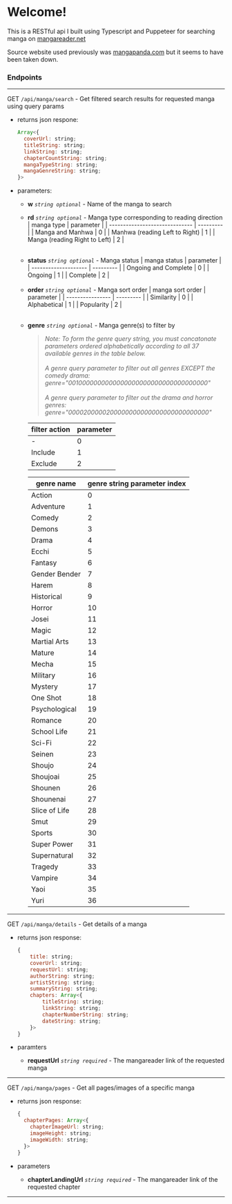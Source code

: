 # Welcome!

This is a RESTful api I built using Typescript and Puppeteer for searching manga on [mangareader.net](https://www.mangareader.net/)

Source website used previously was [mangapanda.com](http://www.mangapanda.com/) but it seems to have been taken down.

### Endpoints

---

GET `/api/manga/search` - Get filtered search results for requested manga using query params

- returns json respone:

  ```javascript
  Array<{
    coverUrl: string;
    titleString: string;
    linkString: string;
    chapterCountString: string;
    mangaTypeString: string;
    mangaGenreString: string;
  }>
  ```

- parameters:

  - **w** _`string optional`_ - Name of the manga to search

  - **rd** _`string optional`_ - Manga type corresponding to reading direction
    | manga type | parameter |
    | ------------------------------ | --------- |
    | Manga and Manhwa | 0 |
    | Manhwa (reading Left to Right) | 1 |
    | Manga (reading Right to Left) | 2 |

  <br/>

  - **status** _`string optional`_ - Manga status
    | manga status | parameter |
    | -------------------- | --------- |
    | Ongoing and Complete | 0 |
    | Ongoing | 1 |
    | Complete | 2 |

  <br/>

  - **order** _`string optional`_ - Manga sort order
    | manga sort order | parameter |
    | ---------------- | --------- |
    | Similarity | 0 |
    | Alphabetical | 1 |
    | Popularity | 2 |

  <br/>

  - **genre** _`string optional`_ - Manga genre(s) to filter by

    > _Note: To form the genre query string, you must concatonate parameters ordered alphabetically according to all 37 available genres in the table below._\
    > \
    > _A genre query parameter to filter out all genres EXCEPT the comedy drama: genre="0010000000000000000000000000000000000"_\
    > \
    > _A genre query parameter to filter out the drama and horror genres: genre="0000200000200000000000000000000000000"_

    | filter action | parameter |
    | ------------- | --------- |
    | -             | 0         |
    | Include       | 1         |
    | Exclude       | 2         |

    | genre name    | genre string parameter index |
    | ------------- | ---------------------------- |
    | Action        | 0                            |
    | Adventure     | 1                            |
    | Comedy        | 2                            |
    | Demons        | 3                            |
    | Drama         | 4                            |
    | Ecchi         | 5                            |
    | Fantasy       | 6                            |
    | Gender Bender | 7                            |
    | Harem         | 8                            |
    | Historical    | 9                            |
    | Horror        | 10                           |
    | Josei         | 11                           |
    | Magic         | 12                           |
    | Martial Arts  | 13                           |
    | Mature        | 14                           |
    | Mecha         | 15                           |
    | Military      | 16                           |
    | Mystery       | 17                           |
    | One Shot      | 18                           |
    | Psychological | 19                           |
    | Romance       | 20                           |
    | School Life   | 21                           |
    | Sci-Fi        | 22                           |
    | Seinen        | 23                           |
    | Shoujo        | 24                           |
    | Shoujoai      | 25                           |
    | Shounen       | 26                           |
    | Shounenai     | 27                           |
    | Slice of Life | 28                           |
    | Smut          | 29                           |
    | Sports        | 30                           |
    | Super Power   | 31                           |
    | Supernatural  | 32                           |
    | Tragedy       | 33                           |
    | Vampire       | 34                           |
    | Yaoi          | 35                           |
    | Yuri          | 36                           |

---

GET `/api/manga/details` - Get details of a manga

- returns json response:

  ```javascript
  {
      title: string;
      coverUrl: string;
      requestUrl: string;
      authorString: string;
      artistString: string;
      summaryString: string;
      chapters: Array<{
          titleString: string;
          linkString: string;
          chapterNumberString: string;
          dateString: string;
      }>
  }
  ```

- paramters

  - **requestUrl** _`string required`_ - The mangareader link of the requested manga

---

GET `/api/manga/pages` - Get all pages/images of a specific manga

- returns json response:

  ```javascript
  {
    chapterPages: Array<{
      chapterImageUrl: string;
      imageHeight: string;
      imageWidth: string;
    }>
  }
  ```

- parameters

  - **chapterLandingUrl** _`string required`_ - The mangareader link of the requested chapter

---
